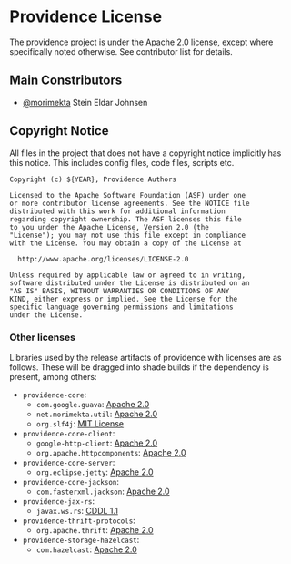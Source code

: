 Providence License
==================

The providence project is under the Apache 2.0 license, except
where specifically noted otherwise. See contributor list for details.

## Main Constributors

- [@morimekta](http://github.com/morimekta) Stein Eldar Johnsen

## Copyright Notice

All files in the project that does not have a copyright notice
implicitly has this notice. This includes config files, code
files, scripts etc.

```text
Copyright (c) ${YEAR}, Providence Authors

Licensed to the Apache Software Foundation (ASF) under one
or more contributor license agreements. See the NOTICE file
distributed with this work for additional information
regarding copyright ownership. The ASF licenses this file
to you under the Apache License, Version 2.0 (the
"License"); you may not use this file except in compliance
with the License. You may obtain a copy of the License at

  http://www.apache.org/licenses/LICENSE-2.0

Unless required by applicable law or agreed to in writing,
software distributed under the License is distributed on an
"AS IS" BASIS, WITHOUT WARRANTIES OR CONDITIONS OF ANY
KIND, either express or implied. See the License for the
specific language governing permissions and limitations
under the License.
```

### Other licenses

Libraries used by the release artifacts of providence with
licenses are as follows. These will be dragged into shade
builds if the dependency is present, among others:

* `providence-core`:
    - `com.google.guava`: [Apache 2.0](https://github.com/google/guava/blob/master/COPYING)
    - `net.morimekta.util`: [Apache 2.0](https://github.com/morimekta/utils/blob/master/LICENSE)
    - `org.slf4j`: [MIT License](https://www.slf4j.org/license.html)
* `providence-core-client`:
    - `google-http-client`: [Apache 2.0](https://github.com/google/google-http-java-client/blob/dev/LICENSE)
    - `org.apache.httpcomponents`: [Apache 2.0](http://www.apache.org/licenses/LICENSE-2.0)
* `providence-core-server`:
    - `org.eclipse.jetty`: [Apache 2.0](https://www.eclipse.org/jetty/licenses.html)
* `providence-core-jackson`:
    - `com.fasterxml.jackson`: [Apache 2.0](https://github.com/FasterXML/jackson-core/blob/master/src/main/resources/META-INF/LICENSE)
* `providence-jax-rs`:
    - `javax.ws.rs`: [CDDL 1.1](https://github.com/jax-rs/api/blob/master/LICENSE.txt)
* `providence-thrift-protocols`:
    - `org.apache.thrift`: [Apache 2.0](https://github.com/apache/thrift/blob/master/LICENSE)
* `providence-storage-hazelcast`:
    - `com.hazelcast`: [Apache 2.0](http://docs.hazelcast.org/docs/latest-development/manual/html/License_Questions.html)
